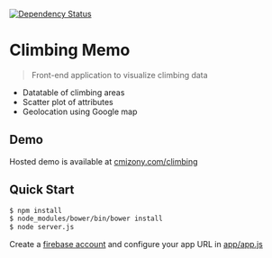 [![Dependency Status](https://www.versioneye.com/user/projects/54e567e1d1ec573c990006aa/badge.svg?style=flat)](https://www.versioneye.com/user/projects/54e567e1d1ec573c990006aa)
# Climbing Memo

> Front-end application to visualize climbing data

* Datatable of climbing areas
* Scatter plot of attributes
* Geolocation using Google map

Demo
-----

Hosted demo is available at [cmizony.com/climbing](http://cmizony.com/climbing)

Quick Start
-----

```sh
$ npm install
$ node_modules/bower/bin/bower install
$ node server.js
```
Create a [firebase account](https://www.firebase.com/) and configure your app URL in [app/app.js](app/app.js)
